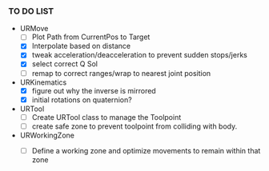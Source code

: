 ### TO DO LIST
- URMove
  - [ ] Plot Path from CurrentPos to Target 
  - [X] Interpolate based on distance
  - [X] tweak acceleration/deacceleration to prevent sudden stops/jerks
  - [X] select correct Q Sol
  - [ ] remap to correct ranges/wrap to nearest joint position
- URKinematics
  - [X] figure out why the inverse is mirrored
  - [X]  initial rotations on quaternion?
- URTool
  - [ ] Create URTool class to manage the Toolpoint
  - [ ] create safe zone to prevent toolpoint from colliding with body.
- URWorkingZone
  - [ ] Define a working zone and optimize movements to remain within that zone
    
